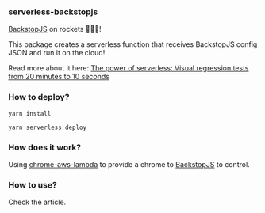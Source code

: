 ### serverless-backstopjs
[BackstopJS](https://github.com/garris/BackstopJS) on rockets :rocket::rocket::rocket:!

This package creates a serverless function that receives BackstopJS config JSON and run it on the cloud!

Read more about it here: [The power of serverless: Visual regression tests from 20 minutes to 10 seconds](https://medium.com/@fedevegili/the-power-of-serverless-visual-regression-tests-from-20-minutes-to-10-seconds-bc47b2ce9d20)

### How to deploy?
```yarn install```

```yarn serverless deploy```

### How does it work?
Using [chrome-aws-lambda](https://github.com/alixaxel/chrome-aws-lambda) to provide a chrome to [BackstopJS](https://github.com/garris/BackstopJS) to control.

### How to use?
Check the article.
